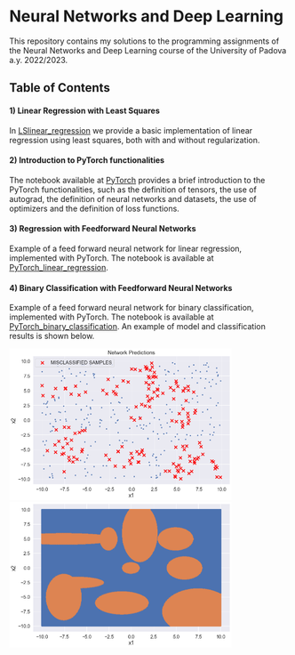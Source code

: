 # Neural Networks and Deep Learning

This repository contains my solutions to the programming assignments of the Neural Networks and Deep Learning course of the University of Padova a.y. 2022/2023.

## Table of Contents

#### 1) Linear Regression with Least Squares
In [LSlinear_regression](https://github.com/nicolezattarin/Neural-Networks-Deep-Learning/blob/main/src/LSlinear_regression.ipynb) we provide a basic implementation of linear regression using least squares, both with and without regularization. 

#### 2) Introduction to PyTorch functionalities
The notebook available at [PyTorch](https://github.com/nicolezattarin/Neural-Networks-Deep-Learning/blob/main/src/PyTorch_basics.ipynb) provides a brief introduction to the PyTorch functionalities, such as the definition of tensors, the use of autograd, the definition of neural networks and datasets, the use of optimizers and the definition of loss functions.

#### 3) Regression with Feedforward Neural Networks
Example of a feed forward neural network for linear regression, implemented with PyTorch. The notebook is available at [PyTorch_linear_regression](https://github.com/nicolezattarin/Neural-Networks-Deep-Learning/blob/main/src/FFNN_regression.ipynb).

#### 4) Binary Classification with Feedforward Neural Networks
Example of a feed forward neural network for binary classification, implemented with PyTorch. The notebook is available at [PyTorch_binary_classification](https://github.com/nicolezattarin/Neural-Networks-Deep-Learning/blob/main/src/FFNN_classification.ipynb).
An example of model and classification results is shown below.
<p float="center">
  <img src="imgs/classifier_ex.png" width="400" />
  <img src="imgs/model_class.png" width="400" />
</p>